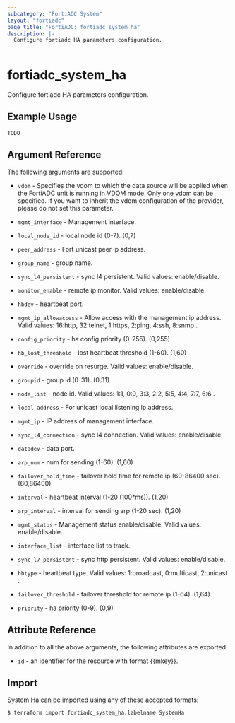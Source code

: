 ```yaml
---
subcategory: "FortiADC System"
layout: "fortiadc"
page_title: "FortiADC: fortiadc_system_ha"
description: |-
  Configure fortiadc HA parameters configuration.
---
```


# fortiadc_system_ha
Configure fortiadc HA parameters configuration.

## Example Usage
```hcl
TODO
```

## Argument Reference

The following arguments are supported:

* `vdom` - Specifies the vdom to which the data source will be applied when the FortiADC unit is running in VDOM mode. Only one vdom can be specified. If you want to inherit the vdom configuration of the provider, please do not set this parameter.
* `mgmt_interface` - Management interface. 
* `local_node_id` - local node id (0-7). (0,7)

* `peer_address` - Fort unicast peer ip address. 
* `group_name` - group name. 
* `sync_l4_persistent` - sync l4 persistent. Valid values: enable/disable.
* `monitor_enable` - remote ip monitor. Valid values: enable/disable.
* `hbdev` - heartbeat port. 
* `mgmt_ip_allowaccess` - Allow access with the management ip address. Valid values: 16:http, 32:telnet, 1:https, 2:ping, 4:ssh, 8:snmp .
* `config_priority` - ha config priority (0-255). (0,255)
* `hb_lost_threshold` - lost heartbeat threshold (1-60). (1,60)
* `override` - override on resurge. Valid values: enable/disable.
* `groupid` - group id (0-31). (0,31)
* `node_list` - node id. Valid values: 1:1, 0:0, 3:3, 2:2, 5:5, 4:4, 7:7, 6:6 .
* `local_address` - For unicast local listening ip address. 
* `mgmt_ip` - IP address of management interface. 
* `sync_l4_connection` - sync l4 connection. Valid values: enable/disable.
* `datadev` - data port. 
* `arp_num` - num for sending (1-60). (1,60)
* `failover_hold_time` - failover hold time for remote ip (60-86400 sec). (60,86400)
* `interval` - heartbeat interval (1-20 (100*ms)). (1,20)

* `arp_interval` - interval for sending arp (1-20 sec). (1,20)
* `mgmt_status` - Management status enable/disable. Valid values: enable/disable.
* `interface_list` - interface list to track. 
* `sync_l7_persistent` - sync http persistent. Valid values: enable/disable.
* `hbtype` - heartbeat type. Valid values: 1:broadcast, 0:multicast, 2:unicast .
* `failover_threshold` - failover threshold for remote ip (1-64). (1,64)
* `priority` - ha priority (0-9). (0,9)

## Attribute Reference

In addition to all the above arguments, the following attributes are exported:
* `id` - an identifier for the resource with format {{mkey}}.

## Import
 System Ha can be imported using any of these accepted formats:
```
$ terraform import fortiadc_system_ha.labelname SystemHa
```
